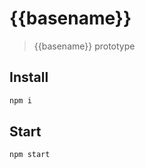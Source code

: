 # {{basename}}

> {{basename}} prototype

## Install

```bash
npm i
```

## Start

```bash
npm start
```
